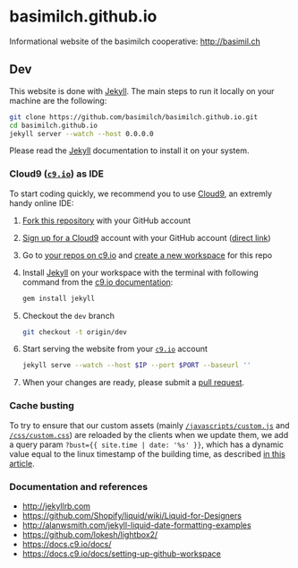 # basimilch.github.io

Informational website of the basimilch cooperative: <http://basimil.ch>

## Dev

This website is done with [Jekyll]. The main steps to run it locally
on your machine are the following:

``` bash
git clone https://github.com/basimilch/basimilch.github.io.git
cd basimilch.github.io
jekyll server --watch --host 0.0.0.0
```

Please read the [Jekyll] documentation to install it on your system.

[Jekyll]: http://jekyllrb.com

### Cloud9 ([`c9.io`]) as IDE

To start coding quickly, we recommend you to use [Cloud9], an extremly handy
online IDE:

1. [Fork this repository] with your GitHub account
1. [Sign up for a Cloud9] account with your GitHub account ([direct link])
1. Go to [your repos on c9.io] and [create a new workspace] for this repo
1. Install [Jekyll] on your workspace with the terminal with following
   command from the [c9.io documentation]:

    ``` bash
    gem install jekyll
    ```
1. Checkout the `dev` branch

    ``` bash
    git checkout -t origin/dev
    ```
1. Start serving the website from your [`c9.io`] account

    ``` bash
    jekyll serve --watch --host $IP --port $PORT --baseurl ''
    ```
1. When your changes are ready, please submit a [pull request].

[Fork this repository]: https://help.github.com/articles/fork-a-repo/
[Cloud9]: https://c9.io
[`c9.io`]: https://c9.io
[Sign up for a Cloud9]: https://c9.io/web/sign-up/free
[direct link]: https://c9.io/auth/github?r=/dashboard.html
[your repos on c9.io]: https://c9.io/account/repos
[create a new workspace]: https://docs.c9.io/docs/setting-up-github-workspace
[c9.io documentation]: https://docs.c9.io/docs/jekyll
[pull request]: https://help.github.com/articles/using-pull-requests/

### Cache busting

To try to ensure that our custom assets (mainly [`/javascripts/custom.js`] and
[`/css/custom.css`]) are reloaded by the clients when we update them, we add a
query param `?bust={{ site.time | date: '%s' }}`, which has a dynamic value
equal to the linux timestamp of the building time, as described [in this article].

[`/javascripts/custom.js`]: /javascripts/custom.js
[`/css/custom.css`]: /css/custom.css
[in this article]: http://tkareine.org/blog/2013/02/22/asset-bundling-with-jekyll/


### Documentation and references

- <http://jekyllrb.com>
- <https://github.com/Shopify/liquid/wiki/Liquid-for-Designers>
- <http://alanwsmith.com/jekyll-liquid-date-formatting-examples>
- <https://github.com/lokesh/lightbox2/>
- <https://docs.c9.io/docs/>
- <https://docs.c9.io/docs/setting-up-github-workspace>
